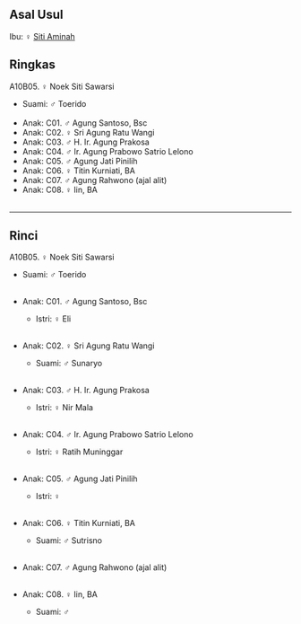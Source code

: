 ## Asal Usul

Ibu: ♀ [Siti Aminah][up] 

## Ringkas

A10B05. ♀ Noek Siti Sawarsi
	<br/>

*	Suami: ♂ Toerido
	<br/><br/>
*	Anak: C01. ♂ Agung Santoso, Bsc
*	Anak: C02. ♀ Sri Agung Ratu Wangi
*	Anak: C03. ♂ H. Ir. Agung Prakosa
*	Anak: C04. ♂ Ir. Agung Prabowo Satrio Lelono
*	Anak: C05. ♂ Agung Jati Pinilih
*	Anak: C06. ♀ Titin Kurniati, BA
*	Anak: C07. ♂ Agung Rahwono (ajal alit)
*	Anak: C08. ♀ Iin, BA
	<br/><br/>
-- -- --

## Rinci

A10B05. ♀ Noek Siti Sawarsi
	<br/>

*	Suami: ♂ Toerido
	<br/><br/>

*	Anak: C01. ♂ Agung Santoso, Bsc
	*	Istri: ♀ Eli
	<br/><br/>

*	Anak: C02. ♀ Sri Agung Ratu Wangi
	*	Suami: ♂ Sunaryo
	<br/><br/>

*	Anak: C03. ♂ H. Ir. Agung Prakosa
	*	Istri: ♀ Nir Mala
	<br/><br/>

*	Anak: C04. ♂ Ir. Agung Prabowo Satrio Lelono
	*	Istri: ♀ Ratih Muninggar
	<br/><br/>

*	Anak: C05. ♂ Agung Jati Pinilih
	*	Istri: ♀ 
	<br/><br/>

*	Anak: C06. ♀ Titin Kurniati, BA
	*	Suami: ♂ Sutrisno
	<br/><br/>

*	Anak: C07. ♂ Agung Rahwono (ajal alit)
	<br/><br/>

*	Anak: C08. ♀ Iin, BA
	*	Suami: ♂ 
	<br/><br/>

[up]: https://github.com/epsi-rns/gitodipuro/blob/master/tree/A10.md
